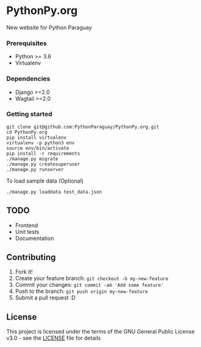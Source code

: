 # PythonPy.org
New website for Python Paraguay

### Prerequisites
* Python >= 3.6
* Virtualenv

### Dependencies
* Django >=2.0
* Wagtail >=2.0

### Getting started

```
git clone git@github.com:PythonParaguay/PythonPy.org.git
cd PythonPy.org
pip install virtualenv
virtualenv -p python3 env
source env/bin/activate
pip install -r requirements
./manage.py migrate
./manage.py createsuperuser
./manage.py runserver
```
To load sample data (Optional)

```
./manage.py loaddata test_data.json
```

## TODO

- Frontend
- Unit tests
- Documentation

## Contributing

1. Fork it!
2. Create your feature branch: `git checkout -b my-new-feature`
3. Commit your changes: `git commit -am 'Add some feature'`
4. Push to the branch: `git push origin my-new-feature`
5. Submit a pull request :D

## License

This project is licensed under the terms of the GNU General Public License v3.0 - see the [LICENSE](LICENSE) file for details
